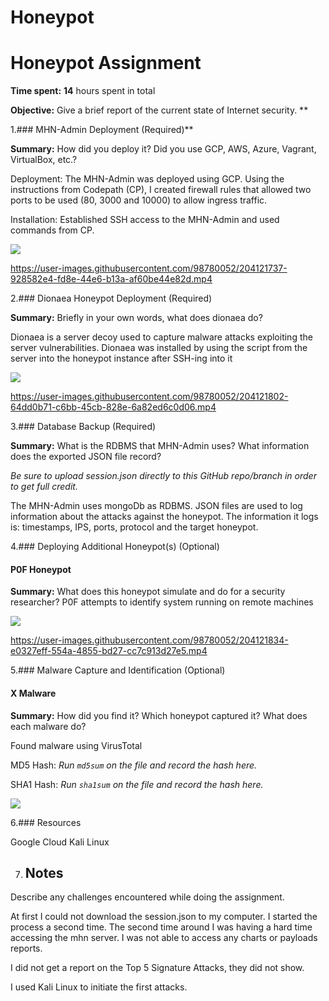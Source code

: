 # Honeypot
# Honeypot Assignment

**Time spent:** **14** hours spent in total

**Objective:** Give a brief report of the current state of Internet security. 
**


1.### MHN-Admin Deployment (Required)**

**Summary:** How did you deploy it? Did you use GCP, AWS, Azure, Vagrant, VirtualBox, etc.?


Deployment: The MHN-Admin was deployed using GCP. Using the instructions from Codepath (CP), I created firewall rules that allowed two ports to be used (80, 3000 and 10000) to allow ingress traffic.

Installation: Established SSH access to the MHN-Admin and used commands from CP. 



<img src="mhn-admin.gif">

https://user-images.githubusercontent.com/98780052/204121737-928582e4-fd8e-44e6-b13a-af60be44e82d.mp4



2.### Dionaea Honeypot Deployment (Required)

**Summary:** Briefly in your own words, what does dionaea do?

Dionaea is a server decoy used to capture malware attacks exploiting the server vulnerabilities. Dionaea was installed by using the script from the server into the honeypot instance after SSH-ing into it



<img src="dionaea-honeypot.gif">


https://user-images.githubusercontent.com/98780052/204121802-64dd0b71-c6bb-45cb-828e-6a82ed6c0d06.mp4



3.### Database Backup (Required) 

**Summary:** What is the RDBMS that MHN-Admin uses? What information does the exported JSON file record?

*Be sure to upload session.json directly to this GitHub repo/branch in order to get full credit.*


The MHN-Admin uses mongoDb as RDBMS.
JSON files are used to log information about the attacks against the honeypot. The information it logs is: timestamps, IPS, ports, protocol and the target honeypot. 

4.### Deploying Additional Honeypot(s) (Optional)

#### P0F Honeypot

**Summary:** What does this honeypot simulate and do for a security researcher?
P0F attempts to identify system running on remote machines 

<img src="x-honeypot.gif">



https://user-images.githubusercontent.com/98780052/204121834-e0327eff-554a-4855-bd27-cc7c913d27e5.mp4


5.### Malware Capture and Identification (Optional)

#### X Malware

**Summary:** How did you find it? Which honeypot captured it? What does each malware do?

Found malware using VirusTotal

MD5 Hash: *Run `md5sum` on the file and record the hash here.*

SHA1 Hash: *Run `sha1sum` on the file and record the hash here.*

<img src="x-malware.gif">


6.### Resources

Google Cloud
Kali Linux 

7. ## Notes

Describe any challenges encountered while doing the assignment.

At first  I could not download the session.json to my computer. 
I started the process a second time. 
The second time around I was having a hard time accessing the mhn server. 
I was not able to access any charts or payloads reports. 

I did not get a report on the Top 5 Signature Attacks, they did not show. 

I used Kali Linux to initiate the first attacks.




